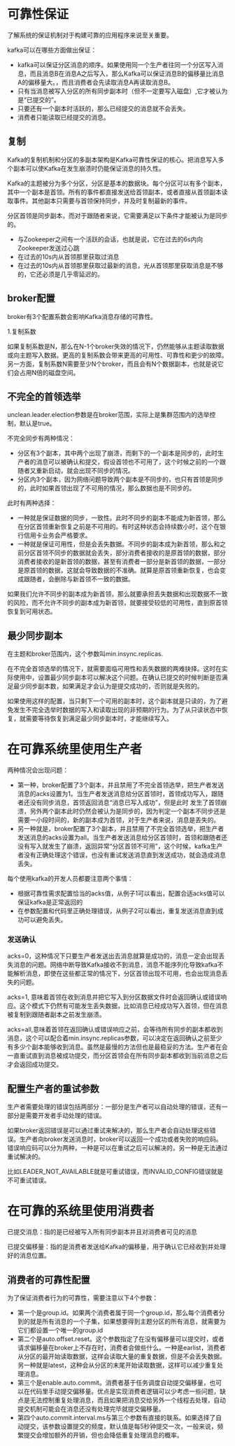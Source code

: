 # 可靠性保证
了解系统的保证机制对于构建可靠的应用程序来说至关重要。

kafka可以在哪些方面做出保证：
- kafka可以保证分区消息的顺序。如果使用同一个生产者往同一个分区写入消息，而且消息B在消息A之后写入，那么Kafka可以保证消息B的偏移量比消息A的偏移量大。，而且消费者会先读取消息A再读取消息B。
- 只有当消息被写入分区的所有同步副本时（但不一定要写入磁盘）,它才被认为是“已提交的”。
- 只要还有一个副本时活跃的，那么已经提交的消息就不会丢失。
- 消费者只能读取已经提交的消息。

## 复制
Kafka的复制机制和分区的多副本架构是Kafka可靠性保证的核心。把消息写入多个副本可以使Kafka在发生崩溃时仍能保证消息的持久性。

Kafka的主题被分为多个分区，分区是基本的数据块。每个分区可以有多个副本，其中一个副本是首领。所有的事件都直接发送给首领副本，或者直接从首领副本读取事件。其他副本只需要与首领保持同步，并及时复制最新的事件。

分区首领是同步副本，而对于跟随者来说，它需要满足以下条件才能被认为是同步的。
- 与Zookeeper之间有一个活跃的会话，也就是说，它在过去的6s内向Zookeeper发送过心跳
- 在过去的10s内从首领那里获取过消息
- 在过去的10s内从首领那里获取过最新的消息，光从首领那里获取消息是不够的，它还必须是几乎零延迟的。

## broker配置
broker有3个配置系数会影响Kafka消息存储的可靠性。

1.复制系数

如果复制系数是N，那么在N-1个broker失效的情况下，仍然能够从主题读取数据或向主题写入数据。更高的复制系数会带来更高的可用性、可靠性和更少的故障。另一方面，复制系数N需要至少N个broker，而且会有N个数据副本，也就是说它们会占用N倍的磁盘空间。

## 不完全的首领选举
unclean.leader.election参数是在broker范围，实际上是集群范围内的选举控制，默认是true。

不完全同步有两种情况：
- 分区有3个副本，其中两个出现了崩溃，而剩下的一个副本是同步的，此时生产者的消息可以被确认和提交，假设首领也不可用了，这个时候之前的一个跟随者又重新启动，就会出现不同步的情况。
- 分区内3个副本，因为网络问题导致两个副本是不同步的，也只有首领是同步的，此时如果首领出现了不可用的情况，那么数据也是不同步的。

此时有两种选择：
- 一种就是保证数据的同步，一致性。此时不同步的副本不能成为新首领，那么在分区首领重新恢复之前是不可用的。有时这种状态会持续数小时，这个在银行信用卡业务会严格要求。
- 一种就是保证可用性，但是会丢失数据。不同步的副本成为新首领，那么和之前分区首领不同步的数据就会丢失，部分消费者接收的是原首领的数据，部分消费者接收的是新首领的数据，甚至有消费者一部分是新首领的数据，一部分是原首领的数据，这就会导致数据的不准确。就算是原首领重新恢复，也会变成跟随者，会删除与新首领不一致的数据。

如果我们允许不同步的副本成为新首领，那么就要承担丢失数据和出现数据不一致的风险，而不允许不同步的副本成为新首领，就要接受较低的可用性，直到原首领恢复到可用状态。

## 最少同步副本
在主题和broker范围内，这个参数叫min.insync.replicas.

在不完全首领选举的情况下，就需要面临可用性和丢失数据的两难抉择。这时在实际使用中，设置最少同步副本可以解决这个问题。在确认已提交的时候判断是否满足最少同步副本数，如果满足才会认为是提交成功的，否则就是失败的。

如果使用这样的配置，当只剩下一个可用的副本时，这个副本就是只读的，为了避免发生不完全选举时数据的写入和读取出现的非预期的行为。为了从只读状态中恢复，就需要等待恢复到满足最少同步副本时，才能继续写入。

# 在可靠系统里使用生产者
两种情况会出现问题：
- 第一种，broker配置了3个副本，并且禁用了不完全首领选举，把生产者发送消息的acks设置为1。当生产者发送消息给分区首领时，首领成功写入，跟随者还没有同步消息，首领返回消息“消息已写入成功”，但是此时
发生了首领崩溃，另外两个副本此时仍然会被认为是同步的，因为判定一个副本不同步还是需要一小段时间的，新的副本成为首领，对于生产者来说，消息是丢失的。
- 另一种就是，broker配置了3个副本，并且禁用了不完全首领选举，把生产者发送消息的acks设置为all。当生产者发送消息给分区首领时，首领和跟随者还没有写入就发生了崩溃，返回异常“分区首领不可用”，这个时候，kafka生产者没有正确处理这个错误，也没有重试发送消息直到发送成功，就会造成消息丢失。

每个使用kafka的开发人员都要注意两个事情：
- 根据可靠性需求配置恰当的acks值，从例子1可以看出，配置合适acks值可以保证kafka是正常返回的
- 在参数配置和代码里正确处理错误，从例子2可以看出，重复发送消息直到成功可以避免丢失。

### 发送确认
acks=0，这种情况下只要生产者发送出去消息就算是成功的，消息一定会出现丢失消息的问题。网络中断导致Kafka接收不到消息，消息不能序列化导致kafka不能解析消息，即使在这些都正常的情况下，分区首领出现不可用，也会出现消息丢失的问题。

acks=1, 意味着首领在收到消息并把它写入到分区数据文件时会返回确认或错误响应。这个模式下仍然有可能发生丢失数据，比如消息已经成功写入首领，但在消息被复制到跟随者副本之前发生崩溃。

acks=all,意味着首领在返回确认或错误响应之前，会等待所有同步的副本都收到消息，这个可以配合着min.insync.replicas参数，可以决定在返回确认之前至少有多少个副本能够收到消息。虽然是最慢的方法但也是最稳妥的方法。生产者在会一直重试直到消息被成功提交，而分区首领会在所有同步副本都收到当前消息之后才会返回成功提交。

## 配置生产者的重试参数
生产者需要处理的错误包括两部分：一部分是生产者可以自动处理的错误，还有一部分是需要开发者手动处理的错误。

如果broker返回错误是可以通过重试来解决的，那么生产者会自动处理这些错误。生产者向broker发送消息时，broker可以返回一个成功或者失败的响应码。错误响应码可以分为两种，一种是可以在重试之后可以解决的，另一种是无法通过重试解决的。

比如LEADER_NOT_AVAILABLE就是可重试错误，而INVALID_CONFIG错误就是不可重试错误。

# 在可靠的系统里使用消费者
已提交消息：指的是已经被写入所有同步副本并且对消费者可见的消息

已提交偏移量：指的是消费者发送给Kafka的偏移量，用于确认它已经收到并处理好的消息位置。

## 消费者的可靠性配置
为了保证消费者行为的可靠性，需要注意以下4个参数：
- 第一个是group.id。如果两个消费者属于同一个group.id，那么每个消费者分到的就是所有消息的一个子集，如果想要得到主题分区的所有消息，就需要为它们都设置一个唯一的group.id
- 第二个是auto.offset.reset。这个参数指定了在没有偏移量可以提交时，或者请求偏移量在broker上不存在时，消费者会做些什么。一种是earlist，消费者从分区的最开始读取数据，这样会读取大量的重复数据，但是不会丢失数据。另一种就是latest，这种会从分区的末尾开始读取数据，这样可以减少重复处理消息。
- 第三个是enable.auto.commit。消费者基于任务调度自动提交偏移量，也可以在代码里手动提交偏移量。优点是实现消费者逻辑可以少考虑一些问题，缺点是无法控制重复处理消息，而且如果把消息交给另外一个线程去处理，自动提交机制可能会在消息还没有处理完毕就提交偏移量。
- 第四个auto.commit.interval.ms与第三个参数有直接的联系。如果选择了自动提交，该参数设置提交的频度，默认值是每5秒钟提交一次，一般来说，频繁提交会增加额外的开销，但也会降低重复处理消息的概率。
